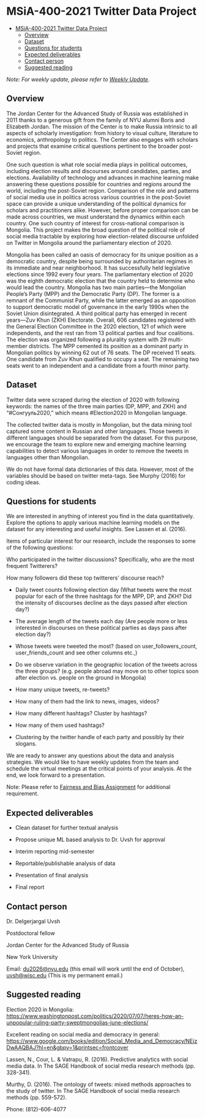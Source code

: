 # MSiA-400-2021 Twitter Data Project

- [MSiA-400-2021 Twitter Data Project](#msia-400-2021-twitter-data-project)
  - [Overview](#overview)
  - [Dataset](#dataset)
  - [Questions for students](#questions-for-students)
  - [Expected deliverables](#expected-deliverables)
  - [Contact person](#contact-person)
  - [Suggested reading](#suggested-reading)

*Note: For weekly update, please refer to [Weekly Update](weekly_update.md).*

## Overview 

The Jordan Center for the Advanced Study of Russia was established in 2011 thanks to a generous gift from the family of NYU alumni Boris and Elizabeth Jordan. The mission of the Center is to make Russia intrinsic to all aspects of scholarly investigation: from history to visual culture, literature to economics, anthropology to politics. The Center also engages with scholars and projects that examine critical questions pertinent to the broader post-Soviet region.

One such question is what role social media plays in political outcomes, including election results and discourses around candidates, parties, and elections. Availability of technology and advances in machine learning make answering these questions possible for countries and regions around the world, including the post-Soviet region. Comparison of the role and patterns of social media use in politics across various countries in the post-Soviet space can provide a unique understanding of the political dynamics for scholars and practitioners alike. However, before proper comparison can be made across countries, we must understand the dynamics within each country. One such country of interest for cross-national comparison is Mongolia. This project makes the broad question of the political role of social media tractable by exploring how election-related discourse unfolded on Twitter in Mongolia around the parliamentary election of 2020.

Mongolia has been called an oasis of democracy for its unique position as a democratic country, despite being surrounded by authoritarian regimes in its immediate and near neighborhood. It has successfully held legislative elections since 1992 every four years. The parliamentary election of 2020 was the eighth democratic election that the country held to determine who would lead the country. Mongolia has two main parties—the Mongolian People’s Party (MPP) and the Democratic Party (DP). The former is a remnant of the Communist Party, while the latter emerged as an opposition to support democratic model of governance in the early 1990s when the Soviet Union disintegrated. A third political party has emerged in recent years—Zuv Khun (ZKH) Electorate. Overall, 606 candidates registered with the General Election Committee in the 2020 election, 121 of which were independents, and the rest ran from 13 political parties and four coalitions. The election was organized following a plurality system with 29 multi-member districts. The MPP cemented its position as a dominant party in Mongolian politics by winning 62 out of 76 seats. The DP received 11 seats. One candidate from Zuv Khun qualified to occupy a seat. The remaining two seats went to an independent and a candidate from a fourth minor party.

## Dataset

Twitter data were scraped during the election of 2020 with following keywords: the names of the three main parties (DP, MPP, and ZKH) and “#Сонгууль2020,” which means #Election2020 in Mongolian language.

The collected twitter data is mostly in Mongolian, but the data mining tool captured some content in Russian and other languages. Those tweets in different languages should be separated from the dataset. For this purpose, we encourage the team to explore new and emerging machine learning capabilities to detect various languages in order to remove the tweets in languages other than Mongolian.

We do not have formal data dictionaries of this data. However, most of the variables should be based on twitter meta-tags. See Murphy (2016) for coding ideas.

## Questions for students

We are interested in anything of interest you find in the data quantitatively. Explore the options to apply various machine learning models on the dataset for any interesting and useful insights. See Lassen et al. (2016).

Items of particular interest for our research, include the responses to some of the following questions:

Who participated in the twitter discussions? Specifically, who are the most frequent Twitterers?

How many followers did these top twitterers’ discourse reach?

- Daily tweet counts following election day (What tweets were the most popular for each of the three hashtags for the MPP, DP, and ZKH? Did the intensity of discourses decline as the days passed after election day?)

- The average length of the tweets each day (Are people more or less interested in discourses on these political parties as days pass after election day?)

- Whose tweets were tweeted the most? (based on user_followers_count, user_friends_count and see other columns etc.,)

- Do we observe variation in the geographic location of the tweets across the three groups? (e.g. people abroad may move on to other topics soon after election vs. people on the ground in Mongolia)

- How many unique tweets, re-tweets?

- How many of them had the link to news, images, videos?

- How many different hashtags? Cluster by hashtags?

- How many of them used hashtags?

- Clustering by the twitter handle of each party and possibly by their slogans.

We are ready to answer any questions about the data and analysis strategies. We would like to have weekly updates from the team and schedule the virtual meetings at the critical points of your analysis. At the end, we look forward to a presentation.

Note: Please refer to [Fairness and Bias Assignment](fairness_bias.md) for additional requirement.

## Expected deliverables

- Clean dataset for further textual analysis

- Propose unique ML based analysis to Dr. Uvsh for approval

- Interim reporting mid-semester

- Reportable/publishable analysis of data

- Presentation of final analysis

- Final report

## Contact person

Dr. Delgerjargal Uvsh

Postdoctoral fellow

Jordan Center for the Advanced Study of Russia

New York University

Email: du2026@nyu.edu (this email will work until the end of October), uvsh@wisc.edu (This is my permanent email.)

## Suggested reading

Election 2020 in Mongolia: https://www.washingtonpost.com/politics/2020/07/07/heres-how-an-unpopular-ruling-party-sweptmongolias-june-elections/

Excellent reading on social media and democracy in general: https://www.google.com/books/edition/Social_Media_and_Democracy/NEjzDwAAQBAJ?hl=en&gbpv=1&printsec=frontcover

Lassen, N., Cour, L. & Vatrapu, R. (2016). Predictive analytics with social media data. In The SAGE Handbook of social media research methods (pp. 328-341).

Murthy, D. (2016). The ontology of tweets: mixed methods approaches to the study of twitter. In The SAGE Handbook of social media research methods (pp. 559-572).

Phone: (812)-606-4077

